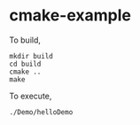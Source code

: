 # cmake-example

To build,
```
mkdir build
cd build
cmake ..
make
```

To execute,
```
./Demo/helloDemo
```
